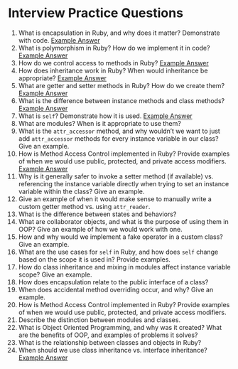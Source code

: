 # Interview Practice Questions

1. What is encapsulation in Ruby, and why does it matter? Demonstrate with code. [Example Answer](./example_code/encapsulation1.rb)
2. What is polymorphism in Ruby? How do we implement it in code? [Example Answer](./example_code/polymorphism.rb)
3. How do we control access to methods in Ruby? [Example Answer](./example_code/method_access_control.rb)
4. How does inheritance work in Ruby? When would inheritance be appropriate? [Example Answer](./example_code/inheritance.rb)
5. What are getter and setter methods in Ruby? How do we create them? [Example Answer](./example_code/g_s1.rb)
6. What is the difference between instance methods and class methods? [Example Answer](./example_code/class_instance_methods.rb)
7. What is `self`? Demonstrate how it is used. [Example Answer](./example_code/self.rb)
8. What are modules? When is it appropriate to use them?
9. What is the `attr_accessor` method, and why wouldn’t we want to just add `attr_accessor` methods for every instance variable in our class? Give an example.
10. How is Method Access Control implemented in Ruby? Provide examples of when we would use public, protected, and private access modifiers. [Example Answer](./example_code/method_access_control.rb)
11. Why is it generally safer to invoke a setter method (if available) vs. referencing the instance variable directly when trying to set an instance variable within the class? Give an example.
12. Give an example of when it would make sense to manually write a custom getter method vs. using `attr_reader`.
13. What is the difference between states and behaviors?
14. What are collaborator objects, and what is the purpose of using them in OOP? Give an example of how we would work with one.
15. How and why would we implement a fake operator in a custom class? Give an example.
16. What are the use cases for `self` in Ruby, and how does `self` change based on the scope it is used in? Provide examples.
17. How do class inheritance and mixing in modules affect instance variable scope? Give an example.
18. How does encapsulation relate to the public interface of a class?
19. When does accidental method overriding occur, and why? Give an example.
20. How is Method Access Control implemented in Ruby? Provide examples of when we would use public, protected, and private access modifiers.
21. Describe the distinction between modules and classes.
22. What is Object Oriented Programming, and why was it created? What are the benefits of OOP, and examples of problems it solves?
23. What is the relationship between classes and objects in Ruby?
24. When should we use class inheritance vs. interface inheritance? [Example Answer](./example_code/inheritance.rb)
